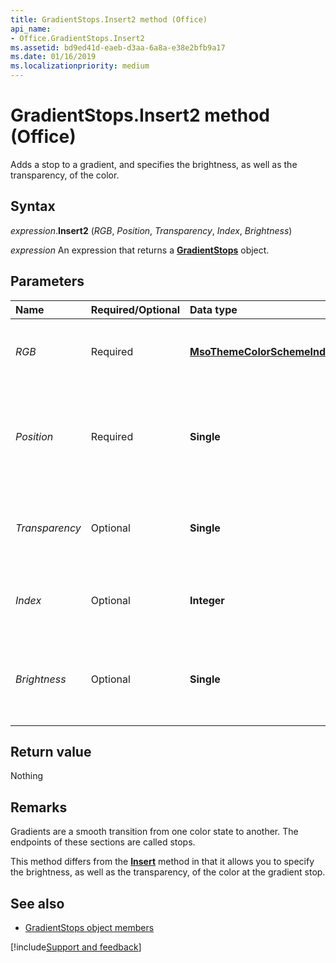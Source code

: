 ```yaml
---
title: GradientStops.Insert2 method (Office)
api_name:
- Office.GradientStops.Insert2
ms.assetid: bd9ed41d-eaeb-d3aa-6a8a-e38e2bfb9a17
ms.date: 01/16/2019
ms.localizationpriority: medium
---
```



# GradientStops.Insert2 method (Office)

Adds a stop to a gradient, and specifies the brightness, as well as the transparency, of the color.


## Syntax

_expression_.**Insert2** (_RGB_, _Position_, _Transparency_, _Index_, _Brightness_)

_expression_ An expression that returns a **[GradientStops](Office.GradientStops.md)** object.


## Parameters

|Name|Required/Optional|Data type|Description|
|:-----|:-----|:-----|:-----|
| _RGB_|Required|**[MsoThemeColorSchemeIndex](office.msothemecolorschemeindex.md)**|Specifies the color at the gradient stop.|
| _Position_|Required|**Single**|Specifies the position of the stop within the gradient expressed as a percent.|
| _Transparency_|Optional|**Single**|Specifies the opacity of the color at the gradient stop.|
| _Index_|Optional|**Integer**|The index number of the gradient stop.|
| _Brightness_|Optional|**Single**|Specifies the brightness of the color at the gradient stop.|

## Return value

Nothing


## Remarks

Gradients are a smooth transition from one color state to another. The endpoints of these sections are called stops. 

This method differs from the **[Insert](Office.GradientStops.Insert.md)** method in that it allows you to specify the brightness, as well as the transparency, of the color at the gradient stop.


## See also

- [GradientStops object members](overview/library-reference/gradientstops-members-office.md)

[!include[Support and feedback](~/includes/feedback-boilerplate.md)]